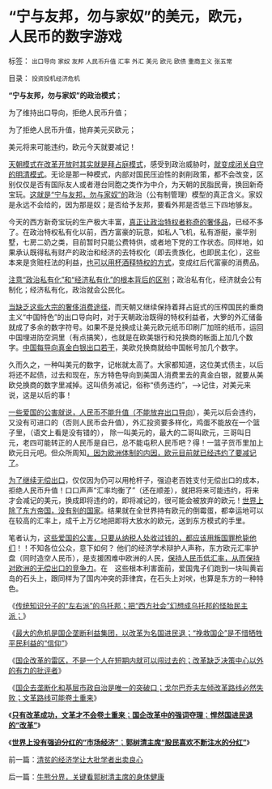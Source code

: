 # “宁与友邦，勿与家奴”的美元，欧元，人民币的数字游戏

标签： `出口导向` `家奴` `友邦` `人民币升值` `汇率` `外汇` `美元` `欧元` `欧债` `重商主义` `张五常` 

目录： `投资投机经济危机`

**“宁与友邦，勿与家奴”的政治模式**；

为了维持出口导向，拒绝人民币升值；

为了拒绝人民币升值，抛弃美元买欧元；

美元将来可能违约，欧元今天就要减记！

[天朝模式在改革开放时其实就是拜占庭模式](../../../2010/12/18/拜占庭是出口导向屯积外汇货币国际化的帝国.md)，感受到政治威胁时，[就变成闭关自守的明清模式](../../../2009/12/25/自力更生国防建设是小农意识历史经验.md)。无论是那一种模式，内部对国民压迫性的剥削政策，都不会改变，区别仅仅是否有国际友人或者港台同胞之类作为中介，为天朝的民脂民膏，换回新奇宝玩。[这就是“宁与友邦，勿与家奴”的](../../../2011/2/12/古典经济学和边际革命的社会背景.md)政治（公有制管理）模型的真正含义。家奴是永远不会给的，因为那是奴；是否给予友邦，要看外邦是否低三下四地够友。

今天的西方新奇宝玩的生产极大丰富，[真正让政治特权者称奇的奢侈品](../../../2010/4/29/独立消费者的消失消除了自由职业的可能性.md)，已经不多了。在政治特权私有化以前，西方富豪的玩意，如私人飞机，私有游艇，豪华别墅，七房二奶之类，目前暂时只能公费特供，或者地下党的工作状态。同样地，如果承认既得私有财产的政治和经济的去特权化（即去贵族化，也即民主化），这些本来是贪赃枉法的利益，[也可以用杯酒释特权的方式](../../../2009/8/28/已得利益者不是敌人而是盟友！.md)，变成红后代富豪的消费品。



[注意“政治私有化”和“经济私有化”的根本背后的区别](../../../2012/3/8/私有化是公有制的一种形式.md)；政治私有化，经济就会公有制化；经济私有化，政治就会公民化。

[当缺乏这些大宗的奢侈消费途径](../../../2011/1/20/富美国买生活品，穷中国买奢侈品.md)，而天朝又继续保持着拜占庭式的压榨国民的重商主义“中国特色”的出口导向时，对于天朝政治既得的特权利益者，大箩的外汇储备就成了多余的数字符号。如果不是兑换成让美元欧元纸币印刷厂加班的纸币，运回中国埋进防空洞里（有点搞笑），也就是在欧美银行和兑换商的帐面上加几个数字。[中国每导向真金白银出口若干](../../../2010/7/9/中国不消费人民币将永远低估养美国懒人.md)，美欧兑换商就给中国帐号加几个数字。

久而久之，一种叫美元的数字，记帐就太高了。大家都知道，这位美式债主，以后将还不起债，过去和现在，东方特色导向到美国人消费里去的真金白银，就要从美欧兑换商的数字里减掉。这叫债务减记，俗称“债务违约”，——>记住，对美元来说，这是以后的事！

[一些爱国的公害就说，人民币不能升值（不能放弃出口导向](../../../2011/4/20/爱国鬼子的卖国奉献.md)），美元以后会违约，又没有可进口的（否则人民币会升值），外汇投资要多样化，鸡蛋不能放在一个篮子里，（语文上看是没有错的），
除一叫美元的，最大的二哥叫欧元，三哥叫日元，老四可能转正的人民币是自已，总不能屯积人民币吧？得！一篮子货币里加上欧元日元吧。但众所周知[，因为欧洲体制的内因，欧元目前就已经违约了要减记了](../../../2011/12/12/欧债危机起因于蒙代尔欧元方案的明显漏洞.md)。

[为了继续无偿出口](../../../2007/11/27/人民币如何升值？中国向世界廉价献血不可继续！.md)，仅仅因为仍可以用枪杆子，强迫老百姓支付无偿出口的成本，拒绝人民币升值！口口声声“汇率均衡了”（还在顺差），就把将来可能违约，将来才会减记的美元，换成即将违约的，即将减记的，很可能会被放弃的欧元！[世界上除了东方帝国，没有别的国家](../../../2007/11/26/中国以超出历史所有战争损失的代价背走了世界通胀.md)。结果就在全世界持有欧元的倒霉蛋，都幸运地可以在较高的汇率上，成千上万亿地把即将大放水的欧元，送到东方模式的手里。

笔者认为，[这些爱国的公害，只要从纳税人处收过钱的，都应该用叛国罪枪毙他们](../../../2011/10/14/人民币低估的经济学本质，看仇美的都是什么人？.md)！！不知各位公众，意下如何？
他们的经济学术辩护人声称，东方欧元汇率护盘（同时造空人民币），是支援困难中欧洲的人民，[保持人民币低汇率，从而保持对欧洲的无偿出口的竞争力](../../../2010/4/23/每一个美元都滴着中国穷人奉献鲜血.md)。在　这些根本利害面前，爱国鬼子们跑到一块叫黄岩岛的石头上，跟同样为了国内冲突的菲律宾，在石头上对吠，也算是东方的一种特色。



《[传统知识分子的“左右派”的乌托邦；把“西方社会”幻想成乌托邦的怪胎民主派；](../../../2012/5/9/传统知识分子的“左右派”的乌托邦.md)》

《[最大的危机是国企垄断利益集团，以改革为名国进民退；“挽救国企”是不惜牺牲平民利益的“信仰”](../../../2012/5/8/妖魔化跨国公司的国企民族主义；.md)》

《[国企改革的雷区，不是一个人在短期内就可以闯过去的；改革缺乏决策中心以外的有力的批评者](../../../2012/5/8/国企改革的雷区，不是容易闯过去的.md)》

《[国企去垄断化和基层市政自治是唯一的突破口；戈尔巴乔夫左倾改革路线必然失败；文革路线可能卷土重来](../../../2012/5/9/坚定不移反对匆忙的政治改革.md)》

《[**只有改革成功，文革才不会卷土重来**；**国企改革中的强词夺理**；**悍然国进民退的“改革”**](http://blog.sina.com.cn/s/blog_5563a64d0102e1sf.html)》

《[**世界上没有强迫分红的“市场经济”**；**郭树清主席“股民喜欢不断注水的分红”**](../../../2012/5/10/世界上没有强迫分红的“市场经济”.md)》





前一篇：[清贫的经济学让大批学者出卖良心](../../../2012/5/11/清贫的经济学让大批学者出卖良心.md)

后一篇：[牛熊分界，关键看郭树清主席的身体健康](../../../2012/5/11/牛熊分界，关键看郭树清主席的身体健康.md)
